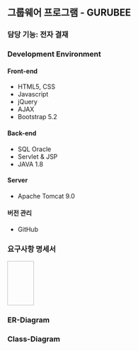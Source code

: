 ## 그룹웨어 프로그램 - GURUBEE
### 담당 기능: 전자 결재 


### Development Environment
#### Front-end 
- HTML5, CSS
- Javascript
- jQuery
- AJAX
- Bootstrap 5.2

#### Back-end
- SQL Oracle
- Servlet & JSP
- JAVA 1.8

#### Server
- Apache Tomcat 9.0

#### 버전 관리
- GitHub


### 요구사항 명세서
<img scr="C:\Users\A\Desktop\프로젝트\그룹웨어GURUBEE\요구사항명세서.PNG" width="60" height="100"/>

### ER-Diagram

### Class-Diagram
